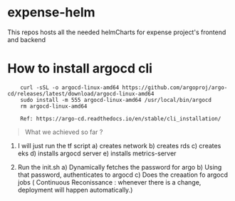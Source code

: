 # expense-helm

This repos hosts all the needed helmCharts for expense project's frontend and backend

# How to install argocd cli 
```
    curl -sSL -o argocd-linux-amd64 https://github.com/argoproj/argo-cd/releases/latest/download/argocd-linux-amd64
    sudo install -m 555 argocd-linux-amd64 /usr/local/bin/argocd
    rm argocd-linux-amd64

    Ref: https://argo-cd.readthedocs.io/en/stable/cli_installation/
```


> What we achieved so far ?
1) I will just run the tf script 
    a) creates network
    b) creates rds 
    c) creates eks 
    d) installs argocd server
    e) installs metrics-server

2) Run the init.sh 
    a) Dynamically fetches the password for argo 
    b) Using that password, authenticates to argocd 
    c) Does the creaation fo argocd jobs ( Continuous Reconissance : whenever there is a change, deployment will happen automatically.)